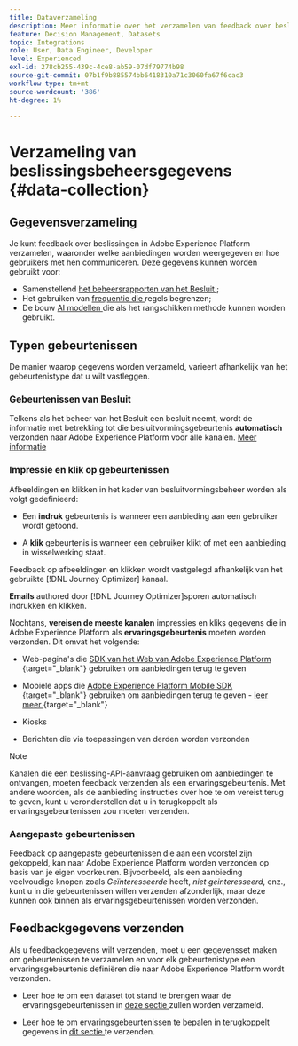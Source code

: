 ```yaml
---
title: Dataverzameling
description: Meer informatie over het verzamelen van feedback over beslissingsbeheer
feature: Decision Management, Datasets
topic: Integrations
role: User, Data Engineer, Developer
level: Experienced
exl-id: 278cb255-439c-4ce8-ab59-07df79774b98
source-git-commit: 07b1f9b885574bb6418310a71c3060fa67f6cac3
workflow-type: tm+mt
source-wordcount: '386'
ht-degree: 1%

---
```


# Verzameling van beslissingsbeheersgegevens {#data-collection}

## Gegevensverzameling

Je kunt feedback over beslissingen in Adobe Experience Platform verzamelen, waaronder welke aanbiedingen worden weergegeven en hoe gebruikers met hen communiceren. Deze gegevens kunnen worden gebruikt voor:
* Samenstellend [ het beheersrapporten van het Besluit ](../reports/get-started-events.md);
* Het gebruiken van [ frequentie die ](../offer-library/add-constraints.md#capping) regels begrenzen;
* De bouw [ AI modellen ](../ranking/create-ranking-strategies.md) die als het rangschikken methode kunnen worden gebruikt.

## Typen gebeurtenissen

De manier waarop gegevens worden verzameld, varieert afhankelijk van het gebeurtenistype dat u wilt vastleggen.

### Gebeurtenissen van Besluit

Telkens als het beheer van het Besluit een besluit neemt, wordt de informatie met betrekking tot die besluitvormingsgebeurtenis **automatisch** verzonden naar Adobe Experience Platform voor alle kanalen. [Meer informatie](../reports/get-started-events.md)

### Impressie en klik op gebeurtenissen

Afbeeldingen en klikken in het kader van besluitvormingsbeheer worden als volgt gedefinieerd:

* Een **indruk** gebeurtenis is wanneer een aanbieding aan een gebruiker wordt getoond.

* A **klik** gebeurtenis is wanneer een gebruiker klikt of met een aanbieding in wisselwerking staat.

Feedback op afbeeldingen en klikken wordt vastgelegd afhankelijk van het gebruikte [!DNL Journey Optimizer] kanaal.

**Emails** authored door [!DNL Journey Optimizer] **&#x200B;**&#x200B;sporen automatisch indrukken en klikken.

Nochtans, **vereisen de meeste kanalen** impressies en kliks gegevens die in Adobe Experience Platform als **ervaringsgebeurtenis** moeten worden verzonden. Dit omvat het volgende:

* Web-pagina&#39;s die [ SDK van het Web van Adobe Experience Platform ](https://experienceleague.adobe.com/docs/experience-platform/edge/home.html){target="_blank"} gebruiken om aanbiedingen terug te geven

* Mobiele apps die [ Adobe Experience Platform Mobile SDK ](https://experienceleague.adobe.com/docs/platform-learn/data-collection/mobile-sdk/overview.html){target="_blank"} gebruiken om aanbiedingen terug te geven - [ leer meer ](https://developer.adobe.com/client-sdks/documentation/adobe-journey-optimizer-decisioning/#ab-sj-tracking-servers){target="_blank"}
* Kiosks
* Berichten die via toepassingen van derden worden verzonden
  <!--Mobile push notifications authored by [!DNL Journey Optimizer] - [Learn more](https://developer.adobe.com/client-sdks/documentation/adobe-journey-optimizer/api-reference/#handlenotificationresponse){target="_blank"}-->

>[!NOTE]
>
>Kanalen die een beslissing-API-aanvraag gebruiken om aanbiedingen te ontvangen, moeten feedback verzenden als een ervaringsgebeurtenis. Met andere woorden, als de aanbieding instructies over hoe te om vereist terug te geven, kunt u veronderstellen dat u in terugkoppelt als ervaringsgebeurtenissen zou moeten verzenden.

### Aangepaste gebeurtenissen

Feedback op aangepaste gebeurtenissen die aan een voorstel zijn gekoppeld, kan naar Adobe Experience Platform worden verzonden op basis van je eigen voorkeuren. Bijvoorbeeld, als een aanbieding veelvoudige knopen zoals *Geïnteresseerde* heeft, *niet geinteresseerd*, enz., kunt u in die gebeurtenissen willen verzenden afzonderlijk, maar deze kunnen ook binnen als ervaringsgebeurtenissen worden verzonden.

## Feedbackgegevens verzenden

Als u feedbackgegevens wilt verzenden, moet u een gegevensset maken om gebeurtenissen te verzamelen en voor elk gebeurtenistype een ervaringsgebeurtenis definiëren die naar Adobe Experience Platform wordt verzonden.

* Leer hoe te om een dataset tot stand te brengen waar de ervaringsgebeurtenissen in [ deze sectie ](create-dataset.md) zullen worden verzameld.

* Leer hoe te om ervaringsgebeurtenissen te bepalen in terugkoppelt gegevens in [ dit sectie ](schema-requirement.md) te verzenden.
